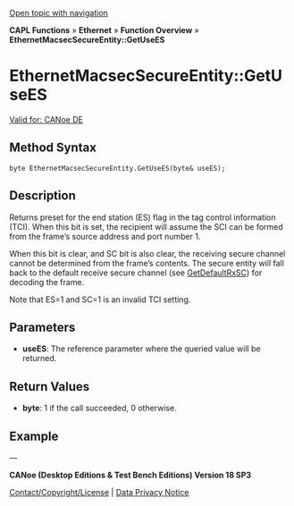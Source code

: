 [Open topic with navigation](../../../../../CANoeDEFamily.htm#Topics/CAPLFunctions/IP/Methods/CAPLfunctionGetUseES.md)

**CAPL Functions** » **Ethernet** » **Function Overview** » **EthernetMacsecSecureEntity::GetUseES**

# EthernetMacsecSecureEntity::GetUseES

[Valid for: CANoe DE](../../../Shared/FeatureAvailability.md)

## Method Syntax

`byte EthernetMacsecSecureEntity.GetUseES(byte& useES);`

## Description

Returns preset for the end station (ES) flag in the tag control information (TCI). When this bit is set, the recipient will assume the SCI can be formed from the frame’s source address and port number 1.

When this bit is clear, and SC bit is also clear, the receiving secure channel cannot be determined from the frame’s contents. The secure entity will fall back to the default receive secure channel (see [GetDefaultRxSC](CAPLfunctionGetDefaultRxSC.md)) for decoding the frame.

Note that ES=1 and SC=1 is an invalid TCI setting.

## Parameters

- **useES**: The reference parameter where the queried value will be returned.

## Return Values

- **byte**: 1 if the call succeeded, 0 otherwise.

## Example

—

**CANoe (Desktop Editions & Test Bench Editions) Version 18 SP3**

[Contact/Copyright/License](../../../Shared/ContactCopyrightLicense.md) | [Data Privacy Notice](https://www.vector.com/int/en/company/get-info/privacy-policy/)
